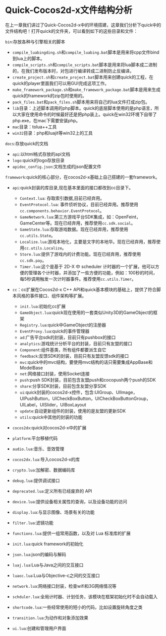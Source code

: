 # Quick-Cocos2d-x文件结构分析
在上一章我们讲过了Quick-Cocos2d-x中的环境搭建，这章我们分析下quick中的文件结构吧！打开quick的文件夹，可以看到如下的这些目录和文件：


`bin`:存放各种与引擎相关的脚本

- `compile_luabingding.sh`和`compile_luabing.bat`脚本是用来将cpp文件bind到lua上的脚本。
- `compile_scripts.sh`和`compile_scripts.bat`脚本是用来将lua脚本成二进制的，在我们发布版本时，对包进行编译转成二进制防止反编译。
- `create_project.sh`和`create_project.bat`脚本用来创建quick的工程，在quick的player里面我们可以用GUI完成这项工作。
- `make_framework_package.sh`和`make_framework_package.bat`脚本是用来生成quick的framework的zip包时使用的。
- `pack_files.bat`和`pack_files.sh`脚本用来将自己的lua文件打成zip包。
- `lib`目录：上述脚本调用的php脚本。quick的底层脚本使用的是php语言，所以大家在使用命令的时候最好还是把php装上。quick在win32环境下自带了php.exe，在mac下需要安装php。
- `mac`目录：tolua++工具
- `win32`目录：php和luajit等win32上的工具

`docs`:存放quick的文档

- `api`:以html格式存放的api文档
- `logo`:quick的logo存放目录
- `apidoc_config.json`:文档生成的json配置文件

`framework`:quick的核心部分，在cocos2d-x基础上自己搭建的一套framework。

- `api`:quick封装的库目录,现在基本里面的接口都改到cc目录下。
	+ `Context.lua`: 存取索引数据,目前已经弃用。
	+ `EventProtocol.lua`: 事件侦听协议，目前已经弃用。推荐使用`cc.components.behavior.EventProtocol`。
	+ `GameNetwork.lua`:第三方游戏平台SDK集成，如：OpenFeint，GameCenter等。现在已经弃用，推荐使用`cc.sdk.social`。
	+ `GameState.lua`:存取游戏数据。现在已经弃用，推荐使用`cc.utils.State`。
	+ `Localize.lua`:游戏本地化，主要是文字的本地华。现在已经弃用，推荐使用`cc.utils.Localize`。
	+ `Store.lua`:提供了游戏内的计费功能。现在已经弃用，推荐使用`cc.sdk.pay`。
	+ `Timer.lua`:这个是基于 2D-X 中 scheduler 计时器的一个扩展，他可以方便的管理各个计时器，并添加了一些方便的功能，例如：100秒的时间，每5秒调用触发一次计时器事件。推荐使用`cc.utils.Timer`。

- `cc`：cc扩展在Cocos2d-x C++ API和quick基本模块的基础上，提供了符合脚本风格的事件接口、组件架构等扩展。
	+ `init.lua`:初始化cc扩展
	+ `GameObject.lua`:quick现在使用的一套类似Unity3D的GameObject的框架
	+ `Registry.lua`:quick中GameObject的注册器
	+ `EventProxy.lua`:quick的事件管理器
	+ `ad`:广告平台sdk的封装，目前只有pushbox的接口
	+ `analytics`:游戏统计分析平台的封装，目前只有友盟的接口
	+ `Component`:组件基类，所有组件都要派生自它
	+ `feedback`:反馈SDK的封装，目前只有友盟反馈sdk的接口
	+ `mvc`:quick中的mvc结构，要使用mvc结构的话只需要集成AppBase和ModelBase
	+ `net`:网络接口封装，使用Socket连接
	+ `push`:push SDK封装，目前包含友盟push和cocopush两个push的SDK
	+ `share`:分享SDK封装，目前包含友盟分享SDK
	+ `ui`:quick封装的cocos2d-x控件，包含:UIGroup、UIImage，UIPushButton，UICheckBoxButton，UICheckBoxButtonGroup，UILabel，UISlider，UIBoxLayout
	+ `update`:自动更新组件的封装，使用的是友盟的更新SDK
	+ `utils`:quick中其他的封装的功能

- `cocos2dx`:quick对cocos2d-x中的扩展
- `platform`:平台移植代码
- `audio.lua`:音乐、音效管理
- `cocos2dx.lua`:导入cocos2d-x的库
- `crypto.lua`:加解密、数据编码库
- `debug.lua`:提供调试接口
- `deprecated.lua`:定义所有已经废弃的 API
- `device.lua`:提供设备相关属性的查询，以及设备功能的访问
- `display.lua`:与显示图像、场景有关的功能
- `filter.lua`:滤镜功能
- `functions.lua`:提供一组常用函数，以及对 Lua 标准库的扩展
- `init.lua`:quick framework的初始化
- `json.lua`:json的编码与解码
- `luaj.lua`:Lua与Java之间的交互接口
- `luaoc.lua`:Lua与Objective-c之间的交互接口
- `network.lua`:网络接口封装，检查wifi和3G网络情况等
- `schduler.lua`:全局计时器、计划任务，该模块在框架初始化时不会自动载入
- `shortcode.lua`:一些经常使用的短小的代码，比如设置旋转角度之类
- `transition.lua`:为动作和对象添加效果
- `ui.lua`:创建和管理用户界面

